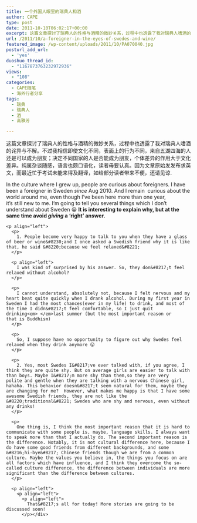 ```yaml
---
title: 一个外国人眼里的瑞典人和酒
author: CAPE
type: post
date: 2011-10-10T06:02:17+00:00
excerpt: 这篇文章探讨了瑞典人的性格与酒精的微妙关系，过程中也透露了我对瑞典人嗜酒的诧异与不解。不过我相信即使文化不同，表面上的行为不同，来自五湖四海的人还是可以成为朋友；决定不同国家的人是否能成为朋友，个体差异的作用大于文化差异。纯属杂谈随感，语言也颇口语化，读者毋要认真。
url: /2011/10/a-foreigner-in-the-eyes-of-swedes-and-wine/
featured_image: /wp-content/uploads/2011/10/PA070040.jpg
posturl_add_url:
  - 'yes'
duoshuo_thread_id:
  - "1167873763232972936"
views:
  - "108"
categories:
  - CAPE随笔
  - 海外行者分享
tags:
  - 瑞典
  - 瑞典人
  - 酒
  - 高雅芳

---
```

<div>
  <p align="left">
    这篇文章探讨了瑞典人的性格与酒精的微妙关系，过程中也透露了我对瑞典人嗜酒的诧异与不解。不过我相信即使文化不同，表面上的行为不同，来自五湖四海的人还是可以成为朋友；决定不同国家的人是否能成为朋友，个体差异的作用大于文化差异。纯属杂谈随感，语言也颇口语化，读者毋要认真。因为文章原始发发布求英文，而最近忙于考试未能来得及翻译，如给部分读者带来不便，还请见谅.
  </p>
  
  <p align="left">
    <p align="left">
      In the culture where I grew up, people are curious about foreigners. I have been a foreigner in Sweden <em>since</em> Aug 2010. And I remain  curious about the world around me, even though I&#8217;ve been here more than one year, it&#8217;s<em> </em>still new to me. I‘m going to tell you several things which I don&#8217;t understand about Sweden 😀 <strong>It is interesting to explain why, but at the same time avoid<em> giving </em>a &#8216;right&#8217; answer.</strong>
    </p>
    
    <p align="left">
      <p>
        1. People become very happy to talk to you when they have a glass of beer or wine&#8230;and I once asked a Swedish friend why it is like that, he said &#8220;because we feel relaxed&#8221;
      </p>
      
      <p align="left">
        I was kind of surprised by his answer. So, they don&#8217;t feel relaxed without alcohol?
      </p>
      
      <p>
        I cannot understand, absolutely not, because I felt nervous and my heart beat quite quickly when I drank alcohol. During my first year in Sweden I had the most chances(ever in my life) to drink, and most of the time I didn&#8217;t feel comfortable, so I just quit drinking<em> </em>last summer (but the most important reason or that is Buddhism)
      </p>
      
      <p>
        So, I suppose have no opportunity to figure out why Swedes feel relaxed when they drink anymore 😛
      </p>
      
      <p>
        2. Yes, most Swedes I&#8217;ve ever talked with, if you agree, I think they are quite shy. But on average girls are easier to talk with than boys. Maybe I&#8217;m more shy than them,so they are very polite and gentle when they are talking with a nervous Chinese girl, hahaha. This behavior doesn&#8217;t seem natural for them, maybe they are changing for me?  However, what makes me happy is that I have some awesome Swedish friends, they are not like the &#8220;traditional&#8221; Swedes who are shy and nervous, even without any drinks!
      </p>
      
      <p>
        One thing is, I think the most important reason that it is hard to communicate with some people is, maybe, language skills. I always want to speak more than that I actually do. The second important reason is the difference. Notably, it is not cultural difference here, because I do have some good friends from different backgrounds, and some &#8216;hi-bye&#8217; Chinese friends though we are from a common culture. Maybe the values you believe in, the things you focus on are all factors which have influence, and I think they overcome the so-called culture difference, the difference between individuals are more significant than the difference between cultures.
      </p>
      
      <p align="left">
        <p align="left">
          <p align="left">
            That&#8217;s all for today! More stories are going to be discussed soon!
          </p></div>